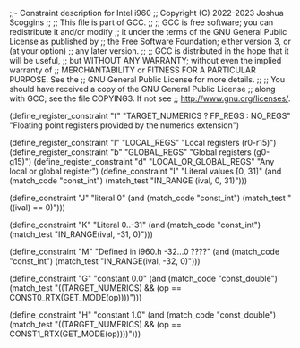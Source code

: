 ;;- Constraint description for Intel i960
;;   Copyright (C) 2022-2023 Joshua Scoggins
;;
;; This file is part of GCC.
;;
;; GCC is free software; you can redistribute it and/or modify
;; it under the terms of the GNU General Public License as published by
;; the Free Software Foundation; either version 3, or (at your option)
;; any later version.
;;
;; GCC is distributed in the hope that it will be useful,
;; but WITHOUT ANY WARRANTY; without even the implied warranty of
;; MERCHANTABILITY or FITNESS FOR A PARTICULAR PURPOSE.  See the
;; GNU General Public License for more details.
;;
;; You should have received a copy of the GNU General Public License
;; along with GCC; see the file COPYING3.  If not see
;; <http://www.gnu.org/licenses/>.



(define_register_constraint "f" "TARGET_NUMERICS ? FP_REGS : NO_REGS"
 "Floating point registers provided by the numerics extension")

(define_register_constraint "l" "LOCAL_REGS" "Local registers (r0-r15)")
(define_register_constraint "b" "GLOBAL_REGS" "Global registers (g0-g15)")
(define_register_constraint "d" "LOCAL_OR_GLOBAL_REGS" "Any local or global register")
(define_constraint "I" 
 "Literal values [0, 31]"
 (and (match_code "const_int")
      (match_test "IN_RANGE (ival, 0, 31)")))

(define_constraint "J"
 "literal 0"
 (and (match_code "const_int")
      (match_test "((ival) == 0)")))


(define_constraint "K"
 "Literal 0..-31"
 (and (match_code "const_int")
      (match_test "IN_RANGE(ival, -31, 0)")))


(define_constraint "M"
 "Defined in i960.h -32...0 ????"
 (and (match_code "const_int")
      (match_test "IN_RANGE(ival, -32, 0)")))

(define_constraint "G"
 "constant 0.0"
 (and (match_code "const_double")
      (match_test "((TARGET_NUMERICS) && (op == CONST0_RTX(GET_MODE(op))))")))

(define_constraint "H"
 "constant 1.0"
 (and (match_code "const_double")
      (match_test "((TARGET_NUMERICS) && (op == CONST1_RTX(GET_MODE(op))))")))
